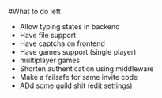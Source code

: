 #What to do left
- Allow typing states in backend
- Have file support
- Have captcha on frontend
- Have games support (single player)
- multiplayer games
- Shorten authentication using middleware
- Make a failsafe for same invite code
- ADd some guild shit (edit settings)